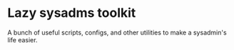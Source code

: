 # Lazy sysadms toolkit
A bunch of useful scripts, configs, and other utilities to make a sysadmin's life easier.
